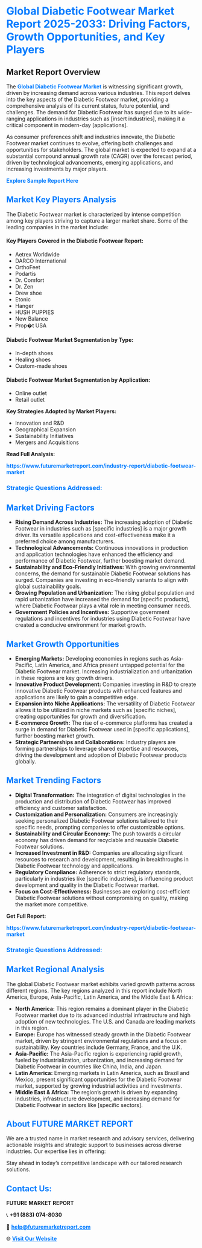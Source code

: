 <h1 style="color: #007BFF;">Global Diabetic Footwear Market Report 2025-2033: Driving Factors, Growth Opportunities, and Key Players</h1>

<section id="overview">
<h2>Market Report Overview</h2>
<p>The <a href="https://www.futuremarketreport.com/industry-report/diabetic-footwear-market" style="color: #007BFF; text-decoration: none;"><strong>Global Diabetic Footwear Market</strong></a> is witnessing significant growth, driven by increasing demand across various industries. This report delves into the key aspects of the Diabetic Footwear market, providing a comprehensive analysis of its current status, future potential, and challenges. The demand for Diabetic Footwear has surged due to its wide-ranging applications in industries such as [insert industries], making it a critical component in modern-day [applications].</p>
<p>As consumer preferences shift and industries innovate, the Diabetic Footwear market continues to evolve, offering both challenges and opportunities for stakeholders. The global market is expected to expand at a substantial compound annual growth rate (CAGR) over the forecast period, driven by technological advancements, emerging applications, and increasing investments by major players.</p>
</section>

<section id="overview">
<p><a href="https://www.futuremarketreport.com/request-sample/reportId=107804" style="color: #007BFF; text-decoration: none;"><strong>Explore Sample Report Here</strong></a></p>
</section>

<section id="key-players">
<h2 style="color: #007BFF;">Market Key Players Analysis</h2>
<p>The Diabetic Footwear market is characterized by intense competition among key players striving to capture a larger market share. Some of the leading companies in the market include:</p>
<h4>Key Players Covered in the Diabetic Footwear Report:</h4>
<ul><li>Aetrex Worldwide</li><li>DARCO International</li><li>OrthoFeet</li><li>Podartis</li><li>Dr. Comfort</li><li>Dr. Zen</li><li>Drew shoe</li><li>Etonic</li><li>Hanger</li><li>HUSH PUPPIES</li><li>New Balance</li><li>Prop�t USA</li></ul>
<h4>Diabetic Footwear Market Segmentation by Type:</h4>
<ul><li>In-depth shoes</li><li>Healing shoes</li><li>Custom-made shoes</li></ul>

<h4>Diabetic Footwear Market Segmentation by Application:</h4>
<ul><li>Online outlet</li><li>Retail outlet</li></ul>
<p><strong>Key Strategies Adopted by Market Players:</strong></p>
<ul>
<li>Innovation and R&D</li>
<li>Geographical Expansion</li>
<li>Sustainability Initiatives</li>
<li>Mergers and Acquisitions</li>
</ul>
</section>

<section>
<p><strong>Read Full Analysis: </strong></p><a href="https://www.futuremarketreport.com/industry-report/diabetic-footwear-market" style="color: #007BFF; text-decoration: none;"><strong>https://www.futuremarketreport.com/industry-report/diabetic-footwear-market</strong></a>
<h3 style="color: #007BFF;">Strategic Questions Addressed:</h3>
</section>

<section id="driving-factors">
<h2 style="color: #007BFF;">Market Driving Factors</h2>
<ul>
<li><strong>Rising Demand Across Industries:</strong> The increasing adoption of Diabetic Footwear in industries such as [specific industries] is a major growth driver. Its versatile applications and cost-effectiveness make it a preferred choice among manufacturers.</li>
<li><strong>Technological Advancements:</strong> Continuous innovations in production and application technologies have enhanced the efficiency and performance of Diabetic Footwear, further boosting market demand.</li>
<li><strong>Sustainability and Eco-Friendly Initiatives:</strong> With growing environmental concerns, the demand for sustainable Diabetic Footwear solutions has surged. Companies are investing in eco-friendly variants to align with global sustainability goals.</li>
<li><strong>Growing Population and Urbanization:</strong> The rising global population and rapid urbanization have increased the demand for [specific products], where Diabetic Footwear plays a vital role in meeting consumer needs.</li>
<li><strong>Government Policies and Incentives:</strong> Supportive government regulations and incentives for industries using Diabetic Footwear have created a conducive environment for market growth.</li>
</ul>
</section>

<section id="growth-opportunities">
<h2 style="color: #007BFF;">Market Growth Opportunities</h2>
<ul>
<li><strong>Emerging Markets:</strong> Developing economies in regions such as Asia-Pacific, Latin America, and Africa present untapped potential for the Diabetic Footwear market. Increasing industrialization and urbanization in these regions are key growth drivers.</li>
<li><strong>Innovative Product Development:</strong> Companies investing in R&D to create innovative Diabetic Footwear products with enhanced features and applications are likely to gain a competitive edge.</li>
<li><strong>Expansion into Niche Applications:</strong> The versatility of Diabetic Footwear allows it to be utilized in niche markets such as [specific niches], creating opportunities for growth and diversification.</li>
<li><strong>E-commerce Growth:</strong> The rise of e-commerce platforms has created a surge in demand for Diabetic Footwear used in [specific applications], further boosting market growth.</li>
<li><strong>Strategic Partnerships and Collaborations:</strong> Industry players are forming partnerships to leverage shared expertise and resources, driving the development and adoption of Diabetic Footwear products globally.</li>
</ul>
</section>

<section id="trending-factors">
<h2 style="color: #007BFF;">Market Trending Factors</h2>
<ul>
<li><strong>Digital Transformation:</strong> The integration of digital technologies in the production and distribution of Diabetic Footwear has improved efficiency and customer satisfaction.</li>
<li><strong>Customization and Personalization:</strong> Consumers are increasingly seeking personalized Diabetic Footwear solutions tailored to their specific needs, prompting companies to offer customizable options.</li>
<li><strong>Sustainability and Circular Economy:</strong> The push towards a circular economy has driven demand for recyclable and reusable Diabetic Footwear solutions.</li>
<li><strong>Increased Investment in R&D:</strong> Companies are allocating significant resources to research and development, resulting in breakthroughs in Diabetic Footwear technology and applications.</li>
<li><strong>Regulatory Compliance:</strong> Adherence to strict regulatory standards, particularly in industries like [specific industries], is influencing product development and quality in the Diabetic Footwear market.</li>
<li><strong>Focus on Cost-Effectiveness:</strong> Businesses are exploring cost-efficient Diabetic Footwear solutions without compromising on quality, making the market more competitive.</li>
</ul>
</section>

<section>
<p><strong>Get Full Report: </strong></p><a href="https://www.futuremarketreport.com/industry-report/diabetic-footwear-market" style="color: #007BFF; text-decoration: none;"><strong>https://www.futuremarketreport.com/industry-report/diabetic-footwear-market</strong></a>
<h3 style="color: #007BFF;">Strategic Questions Addressed:</h3>
</section>


<section id="regional-analysis">
<h2 style="color: #007BFF;">Market Regional Analysis</h2>
<p>The global Diabetic Footwear market exhibits varied growth patterns across different regions. The key regions analyzed in this report include North America, Europe, Asia-Pacific, Latin America, and the Middle East & Africa:</p>
<ul>
<li><strong>North America:</strong> This region remains a dominant player in the Diabetic Footwear market due to its advanced industrial infrastructure and high adoption of new technologies. The U.S. and Canada are leading markets in this region.</li>
<li><strong>Europe:</strong> Europe has witnessed steady growth in the Diabetic Footwear market, driven by stringent environmental regulations and a focus on sustainability. Key countries include Germany, France, and the U.K.</li>
<li><strong>Asia-Pacific:</strong> The Asia-Pacific region is experiencing rapid growth, fueled by industrialization, urbanization, and increasing demand for Diabetic Footwear in countries like China, India, and Japan.</li>
<li><strong>Latin America:</strong> Emerging markets in Latin America, such as Brazil and Mexico, present significant opportunities for the Diabetic Footwear market, supported by growing industrial activities and investments.</li>
<li><strong>Middle East & Africa:</strong> The region’s growth is driven by expanding industries, infrastructure development, and increasing demand for Diabetic Footwear in sectors like [specific sectors].</li>
</ul>
</section>

<footer>
<h2 style="color: #007BFF;">About FUTURE MARKET REPORT</h2>
<p>We are a trusted name in market research and advisory services, delivering actionable insights and strategic support to businesses across diverse industries. Our expertise lies in offering:</p>

<p>Stay ahead in today’s competitive landscape with our tailored research solutions.</p>

<h2 style="color: #007BFF;">Contact Us:</h2>
<p><strong>FUTURE MARKET REPORT</strong></p>
<p>📞 <strong>+91 (883) 074-8030</strong></p>
<p>📧 <strong><a href="mailto:help@futuremarketreport.com" style="color: #007BFF;">help@futuremarketreport.com</a></strong></p>
<p>🌐 <strong><a href="https://www.futuremarketreport.com/" style="color: #007BFF;">Visit Our Website</a></strong></p>
</footer>